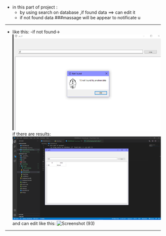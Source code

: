- in this part of project :
    * by using search on database ,if  found data ==> can edit it 
    * if not found data ###massage will be appear to notificate u
--------------------------------------------------------------------------------------------
* like this:
  -if not found->
![not found](https://github.com/AHMEDGHANEM404/Unversity-gui-/blob/main/Searching/images/notfound.png?raw=true)
    if there are results:
![searching result](https://github.com/AHMEDGHANEM404/Unversity-gui-/blob/main/Searching/images/found.png?raw=true)
and can edit like this:
![Screenshot (93)](https://user-images.githubusercontent.com/70071284/116810972-003da600-ab47-11eb-9116-b331e05f6275.png)

---------------------------------------------------------------------------------------------------








